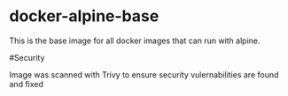 # docker-alpine-base

This is the base image for all docker images that can run with alpine.

#Security

Image was scanned with Trivy to ensure security vulernabilities are found and fixed
